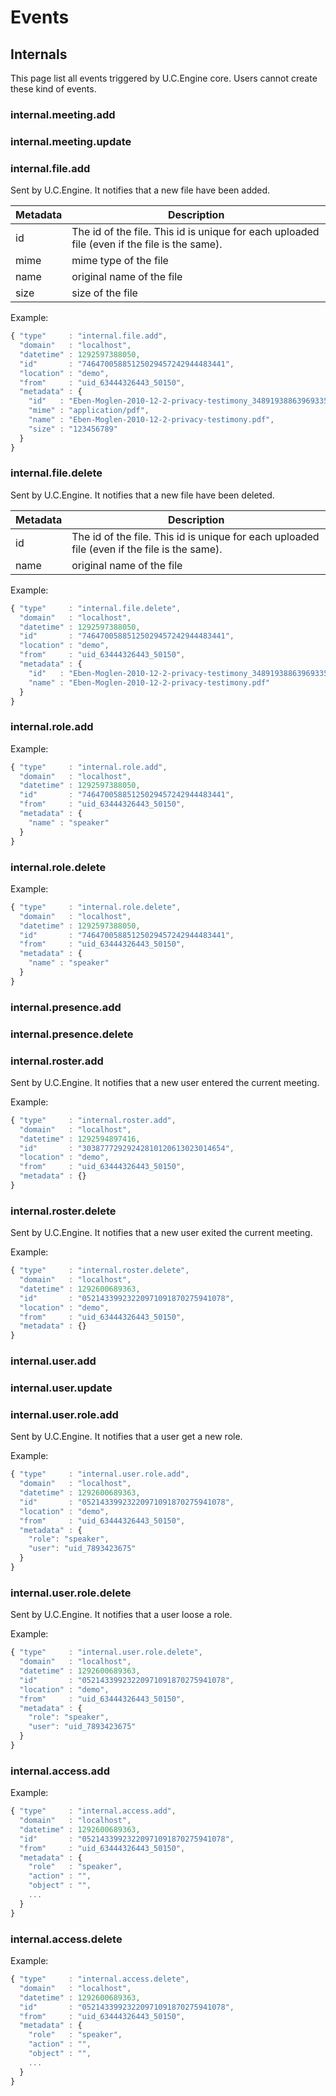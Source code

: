 # Events

## Internals

This page list all events triggered by U.C.Engine core. Users cannot create these kind of events.

### internal.meeting.add

### internal.meeting.update

### internal.file.add

Sent by U.C.Engine. It notifies that a new file have been added.

Metadata       | Description
---------------|-------------------------------------------------------------------------------------------------------
id             | The id of the file. This id is unique for each uploaded file (even if the file is the same).
mime           | mime type of the file
name           | original name of the file
size           | size of the file

Example:

```javascript
{ "type"     : "internal.file.add",
  "domain"   : "localhost",
  "datetime" : 1292597388050,
  "id"       : "74647005885125029457242944483441",
  "location" : "demo",
  "from"     : "uid_63444326443_50150",
  "metadata" : {
    "id"   : "Eben-Moglen-2010-12-2-privacy-testimony_34891938863969335648238193223131.pdf",
    "mime" : "application/pdf",
    "name" : "Eben-Moglen-2010-12-2-privacy-testimony.pdf",
    "size" : "123456789"
  }
}
```

### internal.file.delete

Sent by U.C.Engine. It notifies that a new file have been deleted.

Metadata       | Description
---------------|-------------------------------------------------------------------------------------------------------
id             | The id of the file. This id is unique for each uploaded file (even if the file is the same).
name           | original name of the file

Example:

```javascript
{ "type"     : "internal.file.delete",
  "domain"   : "localhost",
  "datetime" : 1292597388050,
  "id"       : "74647005885125029457242944483441",
  "location" : "demo",
  "from"     : "uid_63444326443_50150",
  "metadata" : {
    "id"   : "Eben-Moglen-2010-12-2-privacy-testimony_34891938863969335648238193223131.pdf",
    "name" : "Eben-Moglen-2010-12-2-privacy-testimony.pdf"
  }
}
```

### internal.role.add

Example:

```javascript
{ "type"     : "internal.role.add",
  "domain"   : "localhost",
  "datetime" : 1292597388050,
  "id"       : "74647005885125029457242944483441",
  "from"     : "uid_63444326443_50150",
  "metadata" : {
    "name" : "speaker"
  }
}
```

### internal.role.delete

Example:

```javascript
{ "type"     : "internal.role.delete",
  "domain"   : "localhost",
  "datetime" : 1292597388050,
  "id"       : "74647005885125029457242944483441",
  "from"     : "uid_63444326443_50150",
  "metadata" : {
    "name" : "speaker"
  }
}
```

### internal.presence.add
### internal.presence.delete
### internal.roster.add

Sent by U.C.Engine. It notifies that a new user entered the current meeting.

Example:

```javascript
{ "type"     : "internal.roster.add",
  "domain"   : "localhost",
  "datetime" : 1292594897416,
  "id"       : "30387772929242810120613023014654",
  "location" : "demo",
  "from"     : "uid_63444326443_50150",
  "metadata" : {}
}
```

### internal.roster.delete

Sent by U.C.Engine. It notifies that a new user exited the current meeting.

Example:

```javascript
{ "type"     : "internal.roster.delete",
  "domain"   : "localhost",
  "datetime" : 1292600689363,
  "id"       : "05214339923220971091870275941078",
  "location" : "demo",
  "from"     : "uid_63444326443_50150",
  "metadata" : {}
}
```

### internal.user.add
### internal.user.update

### internal.user.role.add

Sent by U.C.Engine. It notifies that a user get a new role.

Example:

```javascript
{ "type"     : "internal.user.role.add",
  "domain"   : "localhost",
  "datetime" : 1292600689363,
  "id"       : "05214339923220971091870275941078",
  "location" : "demo",
  "from"     : "uid_63444326443_50150",
  "metadata" : {
    "role": "speaker",
    "user": "uid_7893423675"
  }
}
```

### internal.user.role.delete

Sent by U.C.Engine. It notifies that a user loose a role.

Example:

```javascript
{ "type"     : "internal.user.role.delete",
  "domain"   : "localhost",
  "datetime" : 1292600689363,
  "id"       : "05214339923220971091870275941078",
  "location" : "demo",
  "from"     : "uid_63444326443_50150",
  "metadata" : {
    "role": "speaker",
    "user": "uid_7893423675"
  }
}
```

### internal.access.add

Example:

```javascript
{ "type"     : "internal.access.add",
  "domain"   : "localhost",
  "datetime" : 1292600689363,
  "id"       : "05214339923220971091870275941078",
  "from"     : "uid_63444326443_50150",
  "metadata" : {
    "role"   : "speaker",
    "action" : "",
    "object" : "",
    ...
  }
}
```

### internal.access.delete

Example:

```javascript
{ "type"     : "internal.access.delete",
  "domain"   : "localhost",
  "datetime" : 1292600689363,
  "id"       : "05214339923220971091870275941078",
  "from"     : "uid_63444326443_50150",
  "metadata" : {
    "role"   : "speaker",
    "action" : "",
    "object" : "",
    ...
  }
}
```
